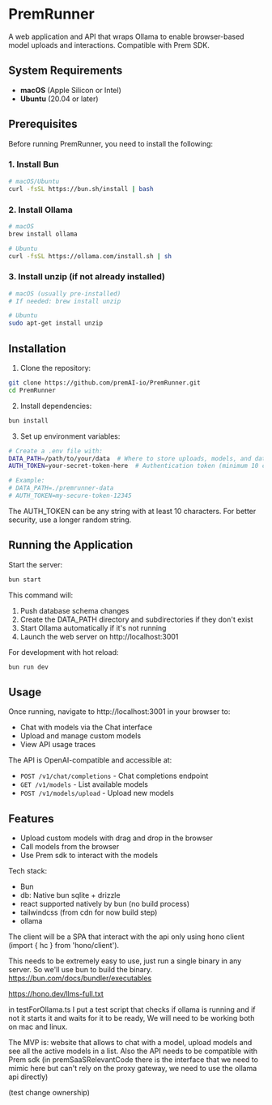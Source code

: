 # PremRunner

A web application and API that wraps Ollama to enable browser-based model uploads and interactions. Compatible with Prem SDK.

## System Requirements

- **macOS** (Apple Silicon or Intel)
- **Ubuntu** (20.04 or later)

## Prerequisites

Before running PremRunner, you need to install the following:

### 1. Install Bun

```bash
# macOS/Ubuntu
curl -fsSL https://bun.sh/install | bash
```

### 2. Install Ollama

```bash
# macOS
brew install ollama

# Ubuntu
curl -fsSL https://ollama.com/install.sh | sh
```

### 3. Install unzip (if not already installed)

```bash
# macOS (usually pre-installed)
# If needed: brew install unzip

# Ubuntu
sudo apt-get install unzip
```

## Installation

1. Clone the repository:

```bash
git clone https://github.com/premAI-io/PremRunner.git
cd PremRunner
```

2. Install dependencies:

```bash
bun install
```

3. Set up environment variables:

```bash
# Create a .env file with:
DATA_PATH=/path/to/your/data  # Where to store uploads, models, and database
AUTH_TOKEN=your-secret-token-here  # Authentication token (minimum 10 characters)

# Example:
# DATA_PATH=./premrunner-data
# AUTH_TOKEN=my-secure-token-12345
```

The AUTH_TOKEN can be any string with at least 10 characters. For better security, use a longer random string.

## Running the Application

Start the server:

```bash
bun start
```

This command will:

1. Push database schema changes
2. Create the DATA_PATH directory and subdirectories if they don't exist
3. Start Ollama automatically if it's not running
4. Launch the web server on http://localhost:3001

For development with hot reload:

```bash
bun run dev
```

## Usage

Once running, navigate to http://localhost:3001 in your browser to:

- Chat with models via the Chat interface
- Upload and manage custom models
- View API usage traces

The API is OpenAI-compatible and accessible at:

- `POST /v1/chat/completions` - Chat completions endpoint
- `GET /v1/models` - List available models
- `POST /v1/models/upload` - Upload new models

## Features

- Upload custom models with drag and drop in the browser
- Call models from the browser
- Use Prem sdk to interact with the models

Tech stack:

- Bun
- db: Native bun sqlite + drizzle
- react supported natively by bun (no build process)
- tailwindcss (from cdn for now build step)
- ollama

The client will be a SPA that interact with the api only using hono client (import { hc } from 'hono/client').

This needs to be extremely easy to use, just run a single binary in any server. So we'll use bun to build the binary.
https://bun.com/docs/bundler/executables

https://hono.dev/llms-full.txt

in testForOllama.ts I put a test script that checks if ollama is running and if not it starts it and waits for it to be ready, We will need to be working both on mac and linux.

The MVP is: website that allows to chat with a model, upload models and see all the active models in a list. Also the API needs to be compatible with Prem sdk (in premSaaSRelevantCode there is the interface that we need to mimic here but can't rely on the proxy gateway, we need to use the ollama api directly)

(test change ownership)
